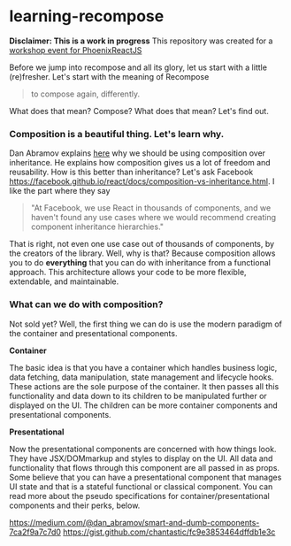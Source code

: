 # learning-recompose
**Disclaimer: This is a work in progress**
This repository was created for a [workshop event for PhoenixReactJS](https://www.meetup.com/Phoenix-ReactJS/events/241181068/)

 Before we jump into recompose and all its glory, let us start with a little (re)fresher. Let's start with the meaning of Recompose
> to compose again, differently.

What does that mean? Compose? What does that mean? Let's find out.

### Composition is a beautiful thing. Let's learn why.

Dan Abramov explains [here](https://medium.com/@dan_abramov/mixins-are-dead-long-live-higher-order-components-94a0d2f9e750) why we should be using composition over inheritance. He explains how composition gives us a lot of freedom and reusability. How is this better than inheritance?
Let's ask Facebook https://facebook.github.io/react/docs/composition-vs-inheritance.html. I like the part where they say
> "At Facebook, we use React in thousands of components, and we haven't found any use cases where we would recommend creating component inheritance hierarchies."

That is right, not even one use case out of thousands of components, by the creators of the library. Well, why is that? Because composition allows you to do **everything** that you can do with inheritance from a functional approach. This architecture allows your code to be more flexible, extendable, and maintainable.

### What can we do with composition?
Not sold yet? Well, the first thing we can do is use the modern paradigm of the container and presentational components.

**Container**

The basic idea is that you have a container which handles business logic, data fetching, data manipulation, state management and lifecycle hooks. These actions are the sole purpose of the container. It then passes all this functionality and data down to its children to be manipulated further or displayed on the UI. The children can be more container components and presentational components.

**Presentational**

Now the presentational components are concerned with how things look. They have JSX/DOMmarkup and styles to display on the UI. All data and functionality that flows through this component are all passed in as props. Some believe that you can have a presentational component that manages UI state and that is a stateful functional or classical component.
You can read more about the pseudo specifications for container/presentational components and their perks, below.

https://medium.com/@dan_abramov/smart-and-dumb-components-7ca2f9a7c7d0
https://gist.github.com/chantastic/fc9e3853464dffdb1e3c

